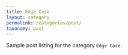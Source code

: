 ```yaml
---
title: Edge Case
layout: category
permalink: /categories/post/
taxonomy: post
---
```


Sample post listing for the category `Edge Case`.
